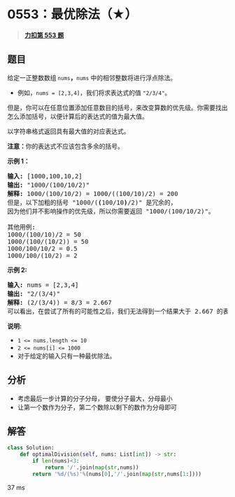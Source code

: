 # 0553：最优除法（★）


> <u>**[力扣第 553 题](https://leetcode.cn/problems/optimal-division/)**</u>

## 题目

<p>给定一正整数数组<strong> </strong><code>nums</code><strong>，</strong><code>nums</code> 中的相邻整数将进行浮点除法。</p>

<ul>
<li>例如，<code>nums = [2,3,4]</code>，我们将求表达式的值 <code>"2/3/4"</code>。</li>
</ul>

<p>但是，你可以在任意位置添加任意数目的括号，来改变算数的优先级。你需要找出怎么添加括号，以便计算后的表达式的值为最大值。</p>

<p>以字符串格式返回具有最大值的对应表达式。</p>

<p><strong>注意：</strong>你的表达式不应该包含多余的括号。</p>



<p><strong>示例 1：</strong></p>

<pre>
<strong>输入:</strong> [1000,100,10,2]
<strong>输出:</strong> "1000/(100/10/2)"
<strong>解释: </strong>1000/(100/10/2) = 1000/((100/10)/2) = 200
但是，以下加粗的括号 "1000/(<strong>(</strong>100/10<strong>)</strong>/2)" 是冗余的，
因为他们并不影响操作的优先级，所以你需要返回 "1000/(100/10/2)"。

其他用例:
1000/(100/10)/2 = 50
1000/(100/(10/2)) = 50
1000/100/10/2 = 0.5
1000/100/(10/2) = 2
</pre>



<p><strong>示例 2:</strong></p>

<pre>
<strong>输入:</strong> nums = [2,3,4]
<strong>输出:</strong> "2/(3/4)"
<strong>解释:</strong> (2/(3/4)) = 8/3 = 2.667
可以看出，在尝试了所有的可能性之后，我们无法得到一个结果大于 2.667 的表达式。
</pre>



<p><strong>说明:</strong></p>

<ul>
<li><code>1 &lt;= nums.length &lt;= 10</code></li>
<li><code>2 &lt;= nums[i] &lt;= 1000</code></li>
<li>对于给定的输入只有一种最优除法。</li>
</ul>




## 分析

- 考虑最后一步计算的分子分母， 要使分子最大，分母最小
- 让第一个数作为分子，第二个数除以剩下的数作为分母即可
## 解答


```python
class Solution:
    def optimalDivision(self, nums: List[int]) -> str:
        if len(nums)<3:
            return '/'.join(map(str,nums))
        return '%d/(%s)'%(nums[0],'/'.join(map(str,nums[1:])))
```
37 ms
